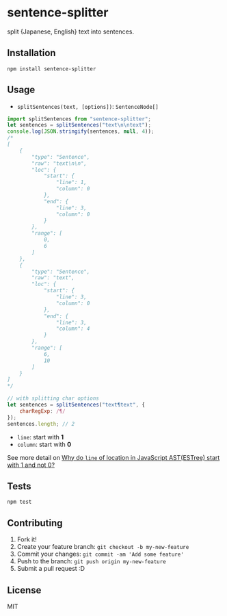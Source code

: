 # sentence-splitter

split {Japanese, English} text into sentences.

## Installation

    npm install sentence-splitter

## Usage

- `splitSentences(text, [options])`: `SentenceNode[]`

```js
import splitSentences from "sentence-splitter";
let sentences = splitSentences("text\n\ntext");
console.log(JSON.stringify(sentences, null, 4));
/*
[
    {
        "type": "Sentence",
        "raw": "text\n\n",
        "loc": {
            "start": {
                "line": 1,
                "column": 0
            },
            "end": {
                "line": 3,
                "column": 0
            }
        },
        "range": [
            0,
            6
        ]
    },
    {
        "type": "Sentence",
        "raw": "text",
        "loc": {
            "start": {
                "line": 3,
                "column": 0
            },
            "end": {
                "line": 3,
                "column": 4
            }
        },
        "range": [
            6,
            10
        ]
    }
]
*/

// with splitting char options
let sentences = splitSentences("text¶text", {
    charRegExp: /¶/
});
sentences.length; // 2
```

- `line`: start with **1**
- `column`: start with **0**

See more detail on [Why do `line` of location in JavaScript AST(ESTree) start with 1 and not 0?](https://gist.github.com/azu/8866b2cb9b7a933e01fe "Why do `line` of location in JavaScript AST(ESTree) start with 1 and not 0?")

## Tests

    npm test

## Contributing

1. Fork it!
2. Create your feature branch: `git checkout -b my-new-feature`
3. Commit your changes: `git commit -am 'Add some feature'`
4. Push to the branch: `git push origin my-new-feature`
5. Submit a pull request :D

## License

MIT